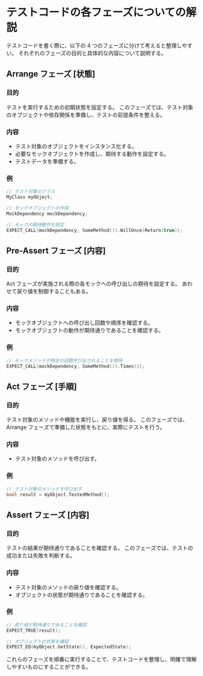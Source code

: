# テストコードの各フェーズについての解説

テストコードを書く際に、以下の 4 つのフェーズに分けて考えると整理しやすい。 
それぞれのフェーズの目的と具体的な内容について説明する。

## Arrange フェーズ [状態]

### 目的

テストを実行するための初期状態を設定する。 
このフェーズでは、テスト対象のオブジェクトや依存関係を準備し、テストの前提条件を整える。

### 内容

- テスト対象のオブジェクトをインスタンス化する。 
- 必要なモックオブジェクトを作成し、期待する動作を設定する。
- テストデータを準備する。

### 例

```cpp
// テスト対象のクラス
MyClass myObject;

// モックオブジェクトの作成
MockDependency mockDependency;

// モックの期待動作を設定
EXPECT_CALL(mockDependency, SomeMethod()).WillOnce(Return(true));
```

## Pre-Assert フェーズ [内容]

### 目的

Act フェーズが実施される際の各モックへの呼び出しの期待を設定する。
あわせて戻り値を制御することもある。

### 内容

- モックオブジェクトへの呼び出し回数や順序を確認する。
- モックオブジェクトの動作が期待通りであることを確認する。

### 例

```cpp
// モックメソッドが特定の回数呼び出されることを期待
EXPECT_CALL(mockDependency, SomeMethod()).Times(1);
```

## Act フェーズ [手順]

### 目的

テスト対象のメソッドや機能を実行し、戻り値を得る。
このフェーズでは、Arrange フェーズで準備した状態をもとに、実際にテストを行う。

### 内容

- テスト対象のメソッドを呼び出す。

### 例

```cpp
// テスト対象のメソッドを呼び出す
bool result = myObject.TestedMethod();
```

## Assert フェーズ [内容]

### 目的

テストの結果が期待通りであることを確認する。
このフェーズでは、テストの成功または失敗を判断する。

### 内容

- テスト対象のメソッドの戻り値を確認する。
- オブジェクトの状態が期待通りであることを確認する。

### 例

```cpp
// 戻り値が期待通りであることを確認
EXPECT_TRUE(result);

// オブジェクトの状態を確認
EXPECT_EQ(myObject.GetState(), ExpectedState);
```

これらのフェーズを順番に実行することで、テストコードを整理し、明確で理解しやすいものにすることができる。
